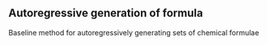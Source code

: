 ## Autoregressive generation of formula

Baseline method for autoregressively generating sets of chemical formulae

